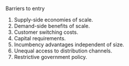 Barriers to entry

1. Supply-side economies of scale. 
2. Demand-side benefits of scale.
3. Customer switching costs.
4. Capital requirements.
5. Incumbency advantages independent of size.
6. Unequal access to distribution channels.
7. Restrictive government policy.


